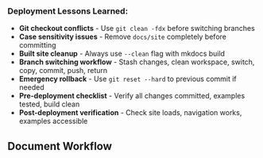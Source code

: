 ### **Deployment Lessons Learned**:
- **Git checkout conflicts** - Use `git clean -fdx` before switching branches
- **Case sensitivity issues** - Remove `docs/site` completely before committing
- **Built site cleanup** - Always use `--clean` flag with mkdocs build
- **Branch switching workflow** - Stash changes, clean workspace, switch, copy, commit, push, return
- **Emergency rollback** - Use `git reset --hard` to previous commit if needed
- **Pre-deployment checklist** - Verify all changes committed, examples tested, build clean
- **Post-deployment verification** - Check site loads, navigation works, examples accessible

## Document Workflow 